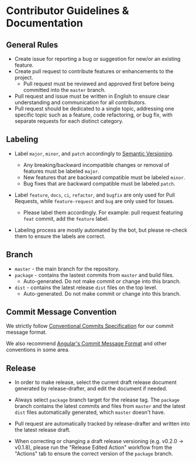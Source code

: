 # Contributor Guidelines & Documentation

## General Rules

- Create issue for reporting a bug or suggestion for new/or an existing feature.
- Create pull request to contribute features or enhancements to the project.
    - Pull request must be reviewed and approved first before being committed into the `master` branch.
- Pull request and issue must be written in English to ensure clear understanding and communication for all contributors.
- Pull request should be dedicated to a single topic, addressing one specific topic such as a feature, code refactoring, or bug fix, with separate requests for each distinct category.

## Labeling

- Label `major`, `minor`, and `patch` accordingly to [Semantic Versioning](https://semver.org/).
    - Any breaking/backward incompatible changes or removal of features must be labeled `major`.
    - New features that are backward compatible must be labeled `minor`.
    - Bug fixes that are backward compatible must be labeled `patch`.

- Label `feature`, `docs`, `ci`, `refactor`, and `bugfix` are only used for Pull Requests, while `feature-request` and `bug` are only used for Issues.
    - Please label them accordingly. For example: pull request featuring `feat` commit, add the `feature` label.

- Labeling process are mostly automated by the bot, but please re-check them to ensure the labels are correct.

## Branch

- `master` - the main branch for the repository.
- `package` - contains the lastest commits from `master` and build files.
    - Auto-generated. Do not make commit or change into this branch.
- `dist` - contains the latest release `dist` files on the top level.
    - Auto-generated. Do not make commit or change into this branch.

## Commit Message Convention

We strictly follow [Conventional Commits Specification](https://www.conventionalcommits.org/en/v1.0.0/) for our commit message format.

We also recommend [Angular's Commit Message Format](https://github.com/angular/angular/blob/main/CONTRIBUTING.md#-commit-message-format) and other conventions in some area.

## Release

- In order to make release, select the current draft release document generated by release-drafter, and edit the document if needed.

- Always select `package` branch target for the release tag. The `package` branch contains the latest commits and files from `master` and the latest `dist` files automatically generated, which `master` doesn't have.

- Pull request are automatically tracked by release-drafter and written into the latest release draft.

- When correcting or changing a draft release versioning (e.g. v0.2.0 -> v0.1.8), please run the "Release Edited Action" workflow from the "Actions" tab to ensure the correct version of the `package` branch.